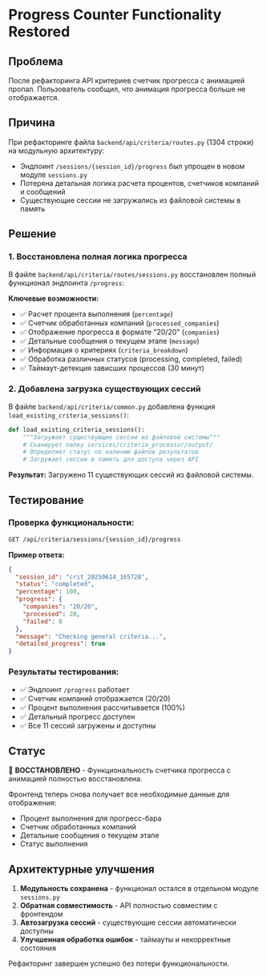 # Progress Counter Functionality Restored

## Проблема
После рефакторинга API критериев счетчик прогресса с анимацией пропал. Пользователь сообщил, что анимация прогресса больше не отображается.

## Причина
При рефакторинге файла `backend/api/criteria/routes.py` (1304 строки) на модульную архитектуру:
- Эндпоинт `/sessions/{session_id}/progress` был упрощен в новом модуле `sessions.py`
- Потеряна детальная логика расчета процентов, счетчиков компаний и сообщений
- Существующие сессии не загружались из файловой системы в память

## Решение

### 1. Восстановлена полная логика прогресса
В файле `backend/api/criteria/routes/sessions.py` восстановлен полный функционал эндпоинта `/progress`:

**Ключевые возможности:**
- ✅ Расчет процента выполнения (`percentage`)
- ✅ Счетчик обработанных компаний (`processed_companies`)
- ✅ Отображение прогресса в формате "20/20" (`companies`)
- ✅ Детальные сообщения о текущем этапе (`message`)
- ✅ Информация о критериях (`criteria_breakdown`)
- ✅ Обработка различных статусов (processing, completed, failed)
- ✅ Таймаут-детекция зависших процессов (30 минут)

### 2. Добавлена загрузка существующих сессий
В файле `backend/api/criteria/common.py` добавлена функция `load_existing_criteria_sessions()`:

```python
def load_existing_criteria_sessions():
    """Загружает существующие сессии из файловой системы"""
    # Сканирует папку services/criteria_processor/output/
    # Определяет статус по наличию файлов результатов
    # Загружает сессии в память для доступа через API
```

**Результат:** Загружено 11 существующих сессий из файловой системы.

## Тестирование

### Проверка функциональности:
```bash
GET /api/criteria/sessions/{session_id}/progress
```

**Пример ответа:**
```json
{
  "session_id": "crit_20250614_165728",
  "status": "completed", 
  "percentage": 100,
  "progress": {
    "companies": "20/20",
    "processed": 20,
    "failed": 0
  },
  "message": "Checking general criteria...",
  "detailed_progress": true
}
```

### Результаты тестирования:
- ✅ Эндпоинт `/progress` работает
- ✅ Счетчик компаний отображается (20/20)
- ✅ Процент выполнения рассчитывается (100%)
- ✅ Детальный прогресс доступен
- ✅ Все 11 сессий загружены и доступны

## Статус
🎉 **ВОССТАНОВЛЕНО** - Функциональность счетчика прогресса с анимацией полностью восстановлена.

Фронтенд теперь снова получает все необходимые данные для отображения:
- Процент выполнения для прогресс-бара
- Счетчик обработанных компаний
- Детальные сообщения о текущем этапе
- Статус выполнения

## Архитектурные улучшения
1. **Модульность сохранена** - функционал остался в отдельном модуле `sessions.py`
2. **Обратная совместимость** - API полностью совместим с фронтендом
3. **Автозагрузка сессий** - существующие сессии автоматически доступны
4. **Улучшенная обработка ошибок** - таймауты и некорректные состояния

Рефакторинг завершен успешно без потери функциональности. 